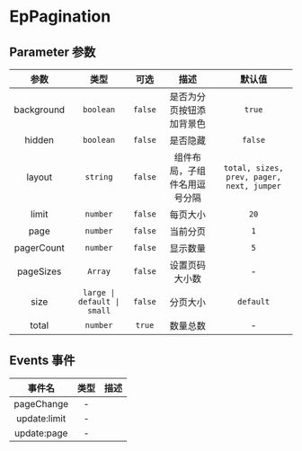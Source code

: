 # EpPagination
## Parameter 参数
| 参数 | 类型 | 可选 | 描述 | 默认值 |
| :-------: | :-------: | :-------: | :-------: | :-------: |
| background | `boolean` | `false` | 是否为分页按钮添加背景色 | `true`|
| hidden | `boolean` | `false` | 是否隐藏 | `false`|
| layout | `string` | `false` | 组件布局，子组件名用逗号分隔 | `total, sizes, prev, pager, next, jumper`|
| limit | `number` | `false` | 每页大小 | `20`|
| page | `number` | `false` | 当前分页 | `1`|
| pagerCount | `number` | `false` | 显示数量 | `5`|
| pageSizes | `Array` | `false` | 设置页码大小数 | -|
| size | `large \| default \| small` | `false` | 分页大小 | `default`|
| total | `number` | `true` | 数量总数 | -|
## Events 事件
|   事件名   |   类型     |  描述      |
| :-------: | :-------: | :-------: |
| pageChange | - |  |
| update:limit | - |  |
| update:page | - |  |
